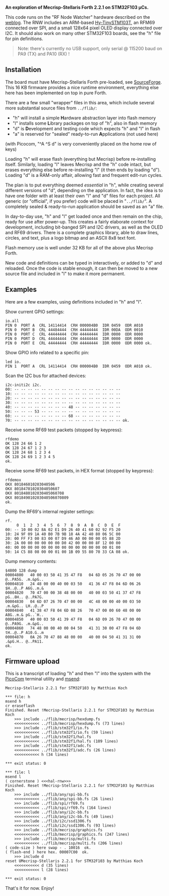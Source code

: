 **An exploration of Mecrisp-Stellaris Forth 2.2.1 on STM32F103 µCs.**

This code runs on the "RF Node Watcher" hardware described on the [weblog][R].
The RNW includes an ARM-based [Hy-TinySTM103T][H], an RFM69 connected over SPI,
and a small 128x64 pixel OLED display connected over I2C. It should also work
on many other STM32F103 boards, see the "h" file for pin definitions.

> Note: there's currently no USB support, only serial @ 115200 baud on PA9 (TX)
and PA10 (RX) !

## Installation

The board must have Mecrisp-Stellaris Forth pre-loaded, see [SourceForge][F].
This 16 KB firmware provides a nice runtime environment, everything else here
has been implemented on top in pure Forth.

There are a few small "wrapper" files in this area, which include several more
substantial source files from `../flib/`:

* "h" will install a simple **H**ardware abstraction layer into flash memory
* "l" installs some **L**ibrary packages on top of "h", also in flash memory
* "d" is **D**evelopment and testing code which expects "h" and "l" in flash
* "a" is reserved for "sealed" ready-to-run **A**pplications (not used here)

(with Picocom, "^A ^S d" is very conveniently placed on the home row of keys)

Loading "h" will erase flash (everything but Mecrisp) before re-installing
itself. Similarly, loading "l" leaves Mecrisp and the "h" code intact, but
erases everything else before re-installing "l" (it then ends by loading "d").
Loading "d" is a RAM-only affair, allowing fast and frequent edit-run cycles.

The plan is to put everything deemed _essential_ in "h", while creating several
different versions of "d", depending on the application. In fact, the idea is
to have one folder with at least their own "l" and "d" files for each project.
All generic (or "official", if you prefer) code will be placed in "`../flib/`".
A completely sealed & ready-to-run application should be saved as an "a" file.

In day-to-day use, "h" and "l" get loaded once and then remain on the chip,
ready for use after power-up. This creates a fairly elaborate context for
development, including bit-banged SPI and I2C drivers, as well as the OLED
and RF69 drivers. There is a complete graphics library, able to draw lines,
circles, and text, plus a logo bitmap and an ASCII 8x8 text font.

Flash memory use is well under 32 KB for all of the above plus Mecrisp Forth.

New code and definitions can be typed in interactively, or added to "d" and
reloaded. Once the code is stable enough, it can then be moved to a new source
file and included in "l" to make it more permanent.

## Examples

Here are a few examples, using definitions included in "h" and "l".

Show current GPIO settings:

    io.all 
    PIN 0  PORT A  CRL 14114414  CRH 000004B0  IDR 0459  ODR A010
    PIN 0  PORT B  CRL 44484444  CRH 44444444  IDR 00DA  ODR 0010
    PIN 0  PORT C  CRL 44444444  CRH 44444444  IDR 0000  ODR 0000
    PIN 0  PORT D  CRL 44444444  CRH 44444444  IDR 0000  ODR 0000
    PIN 0  PORT E  CRL 44444444  CRH 44444444  IDR 0000  ODR 0000 ok.

Show GPIO info related to a specific pin:

    led io. 
    PIN 1  PORT A  CRL 14114414  CRH 000004B0  IDR 0459  ODR A010 ok.

Scan the I2C bus for attached devices:

    i2c-initi2c i2c. 
    00: -- -- -- -- -- -- -- -- -- -- -- -- -- -- -- --
    10: -- -- -- -- -- -- -- -- -- -- -- -- -- -- -- --
    20: -- -- -- -- -- -- -- -- -- -- -- -- -- -- -- --
    30: -- -- -- -- -- -- -- -- -- -- -- -- -- -- -- --
    40: -- -- -- -- -- -- -- -- 48 -- -- -- -- -- -- --
    50: -- -- -- 53 -- -- -- -- -- -- -- -- -- -- -- --
    60: -- -- -- -- -- -- -- -- 68 -- -- -- -- -- -- --
    70: -- -- -- -- -- -- -- -- -- -- -- -- -- -- -- -- ok.

Receive some RF69 test packets (stopped by keypress):

    rfdemo 
    OK 128 24 66 1 2 
    OK 128 24 67 1 2 3 
    OK 128 24 68 1 2 3 4 
    OK 128 24 69 1 2 3 4 5 
    ok.

Receive some RF69 test packets, in HEX format (stopped by keypress):

    rfdemox 
    OKX 801846010203040506
    OKX 80184701020304050607
    OKX 8018480102030405060708
    OKX 801849010203040506070809
    ok.

Dump the RF69's internal register settings:

    rf. 
         0  1  2  3  4  5  6  7  8  9  A  B  C  D  E  F 
    00: -- 10 00 02 8A 02 E1 D9 26 40 41 60 02 92 F5 20
    10: 24 9F 09 1A 40 B0 7B 9B 18 4A 42 40 80 06 5C 00
    20: 00 FF F3 00 83 00 07 D9 46 A0 00 00 00 05 88 2D
    30: 2A 00 00 00 00 00 00 D0 42 00 00 00 8F 12 00 00
    40: 00 00 00 00 00 00 00 00 00 00 00 00 00 00 01 00
    50: 14 C5 88 08 00 00 01 00 1B 09 55 80 70 33 CA 08 ok.

Dump memory contents:

    $4800 128 dump 
    00004800   40 00 03 50 41 35 47 F8   04 6D 05 26 70 47 00 00   @..PA5G. .m.&pG..
    00004810   24 48 00 00 40 00 03 50   41 36 47 F8 04 6D 06 26   $H..@..P A6G..m.&
    00004820   70 47 00 00 38 48 00 00   40 00 03 50 41 37 47 F8   pG..8H.. @..PA7G.
    00004830   04 6D 07 26 70 47 00 00   4C 48 00 00 40 00 03 50   .m.&pG.. LH..@..P
    00004840   41 38 47 F8 04 6D 08 26   70 47 00 00 60 48 00 00   A8G..m.& pG..`H..
    00004850   40 00 03 50 41 39 47 F8   04 6D 09 26 70 47 00 00   @..PA9G. .m.&pG..
    00004860   74 48 00 00 40 00 04 50   41 31 30 00 47 F8 04 6D   tH..@..P A10.G..m
    00004870   0A 26 70 47 88 48 00 00   40 00 04 50 41 31 31 00   .&pG.H.. @..PA11.
    ok.

## Firmware upload

This is a transcript of loading "h" and then "l" into the system with the
[PicoCom][P] terminal utility and [msend][M]:

    Mecrisp-Stellaris 2.2.1 for STM32F103 by Matthias Koch

    *** file: h
    msend h 
    cr eraseflash 
    Finished. Reset !Mecrisp-Stellaris 2.2.1 for STM32F103 by Matthias Koch
        >>> include ../flib/mecrisp/hexdump.fs
        <<<<<<<<<<< ../flib/mecrisp/hexdump.fs (73 lines)
        >>> include ../flib/stm32f1/io.fs
        <<<<<<<<<<< ../flib/stm32f1/io.fs (59 lines)
        >>> include ../flib/stm32f1/hal.fs
        <<<<<<<<<<< ../flib/stm32f1/hal.fs (109 lines)
        >>> include ../flib/stm32f1/adc.fs
        <<<<<<<<<<< ../flib/stm32f1/adc.fs (26 lines)
        <<<<<<<<<<< h (34 lines)

    *** exit status: 0

    *** file: l
    msend l 
    ( cornerstone ) <<<hal-rnw>>> 
    Finished. Reset !Mecrisp-Stellaris 2.2.1 for STM32F103 by Matthias Koch
        >>> include ../flib/any/spi-bb.fs
        <<<<<<<<<<< ../flib/any/spi-bb.fs (26 lines)
        >>> include ../flib/spi/rf69.fs
        <<<<<<<<<<< ../flib/spi/rf69.fs (164 lines)
        >>> include ../flib/any/i2c-bb.fs
        <<<<<<<<<<< ../flib/any/i2c-bb.fs (49 lines)
        >>> include ../flib/i2c/ssd1306.fs
        <<<<<<<<<<< ../flib/i2c/ssd1306.fs (93 lines)
        >>> include ../flib/mecrisp/graphics.fs
        <<<<<<<<<<< ../flib/mecrisp/graphics.fs (247 lines)
        >>> include ../flib/mecrisp/multi.fs
        <<<<<<<<<<< ../flib/mecrisp/multi.fs (206 lines)
    ( code-size ) here swap - . 10016  ok.
    ( flash-end ) here hex. 00007C00  ok.
        >>> include d
    reset UMecrisp-Stellaris 2.2.1 for STM32F103 by Matthias Koch
        <<<<<<<<<<< d (35 lines)
        <<<<<<<<<<< l (28 lines)

    *** exit status: 0

That's it for now. Enjoy!

  [R]: http://jeelabs.org/book/1545f/
  [H]: http://www.hotmcu.com/stm32f103tb-arm-cortex-m3-development-board-p-222.html
  [F]: http://mecrisp.sourceforge.net/
  [M]: https://github.com/jeelabs/embello/tree/master/tools/msend
  [P]: https://github.com/npat-efault/picocom
